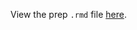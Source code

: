 View the prep `.rmd` file [here](https://github.com/OHI-Science/bhi-prep/blob/draft/prep/ECO/v2019/eco_prep.rmd).
